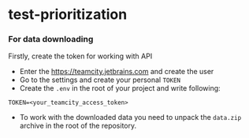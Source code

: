 # test-prioritization

### For data downloading

Firstly, create the token for working with API

* Enter the https://teamcity.jetbrains.com and create the user
* Go to the settings and create your personal `TOKEN`
* Create the `.env` in the root of your project and write following:
```
TOKEN=<your_teamcity_access_token>
```
* To work with the downloaded data you need to unpack the `data.zip` archive in the root of the repository.
